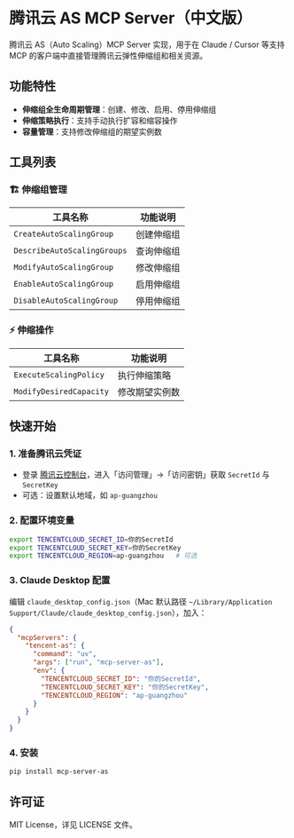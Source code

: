 # 腾讯云 AS MCP Server（中文版）

腾讯云 AS（Auto Scaling）MCP Server 实现，用于在 Claude / Cursor 等支持 MCP 的客户端中直接管理腾讯云弹性伸缩组和相关资源。

## 功能特性
- **伸缩组全生命周期管理**：创建、修改、启用、停用伸缩组
- **伸缩策略执行**：支持手动执行扩容和缩容操作
- **容量管理**：支持修改伸缩组的期望实例数

## 工具列表

### 🏗️ 伸缩组管理
| 工具名称 | 功能说明 |
|---|---|
| `CreateAutoScalingGroup` | 创建伸缩组 |
| `DescribeAutoScalingGroups` | 查询伸缩组 |
| `ModifyAutoScalingGroup` | 修改伸缩组 |
| `EnableAutoScalingGroup` | 启用伸缩组 |
| `DisableAutoScalingGroup` | 停用伸缩组 |

### ⚡ 伸缩操作
| 工具名称 | 功能说明 |
|---|---|
| `ExecuteScalingPolicy` | 执行伸缩策略 |
| `ModifyDesiredCapacity` | 修改期望实例数 |

## 快速开始

### 1. 准备腾讯云凭证
- 登录 [腾讯云控制台](https://console.cloud.tencent.com/)，进入「访问管理」→「访问密钥」获取 `SecretId` 与 `SecretKey`
- 可选：设置默认地域，如 `ap-guangzhou`

### 2. 配置环境变量
```bash
export TENCENTCLOUD_SECRET_ID=你的SecretId
export TENCENTCLOUD_SECRET_KEY=你的SecretKey
export TENCENTCLOUD_REGION=ap-guangzhou   # 可选
```

### 3. Claude Desktop 配置
编辑 `claude_desktop_config.json`（Mac 默认路径 `~/Library/Application Support/Claude/claude_desktop_config.json`），加入：

```json
{
  "mcpServers": {
    "tencent-as": {
      "command": "uv",
      "args": ["run", "mcp-server-as"],
      "env": {
        "TENCENTCLOUD_SECRET_ID": "你的SecretId",
        "TENCENTCLOUD_SECRET_KEY": "你的SecretKey",
        "TENCENTCLOUD_REGION": "ap-guangzhou"
      }
    }
  }
}
```

### 4. 安装
```bash
pip install mcp-server-as
```

## 许可证
MIT License，详见 LICENSE 文件。